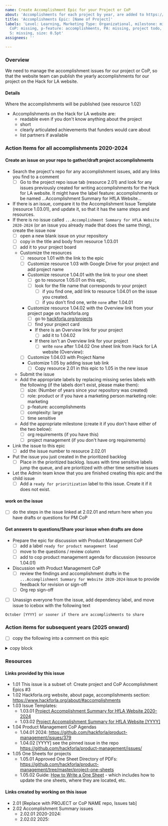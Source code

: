 ```yaml
---
name: Create Accomplishment Epic for your Project or CoP
about: 'Accomplishments for each project by year, are added to https://www.hackforla.org/about/#accomplishments:'
title: 'Accomplishments Epic: [Name of Project]'
labels: 'Level: Learning, Marketing Type: Organizational, milestone: missing, P or
  CoP: missing, p-feature: accomplishments, PA: missing, project todo, role: missing,
  S: missing, size: 0.5pt'
assignees: ''

---
```


### Overview
We need to manage the accomplishment issues for our project or CoP, so that the website team can publish the yearly accomplishments for our project on the Hack for LA website.

#### Details
Where the accomplishments will be published (see resource 1.02)

- Accomplishments on the Hack for LA website are:
   - readable even if you don't know anything about the project
   - short
   - clearly articulated achievements that funders would care about
   -  list partners if available

### Action Items for all accomplishments 2020-2024
#### Create an issue on your repo to gather/draft project accomplishments
- Search the project's repo for any accomplishment issues, add any links you find to a comment
  - [ ] Go to the project repo issue tab (resource 2.01) and look for any issues previously created for writing accomplishments for the Hack for LA website. It might have the label feature: accomplishments or be named ...Accomplishment Summary for HfLA Website...
-  If there is an issue, compare it to the Accomplishment Issue Template (resource 1.03.01), and update it, so that it has the same steps and resources.
-  If there is no issue called `...Accomplishment Summary for HfLA Website 2020-2024` (or an issue you already made that does the same thing), create the issue now
   - [ ] open a new blank issue on your repository
   - [ ] copy in the title and body from resource 1.03.01
   - [ ] add it to your project board
   - Customize the resources
      - [ ] resource 1.01 with the link to the epic
      - [ ] Customize resource 1.03 with Google Drive for your project and add project name
      - Customize resource 1.04.01 with the link to your one sheet
        - [ ] go to resource 1.05.01 on this epic,
        - [ ] look for the file name that corresponds to your project 
           - [ ] if you find one, add link to resource 1.04.01 on the issue you created.
           - [ ] if you don't find one, write `none` after 1.04.01 
      - Customize resource 1.04.02 with the Overview link from your project page on hackforla.org
        - [ ] go to [hackforla.org/projects](https://www.hackforla.org/projects)
        - [ ] find your project card
        - If there is an Overview link for your project
           - [ ] add it to 1.04.02
        - If there isn't an Overview link for your project
           - [ ] write `none` after 1.04.02 One sheet link from Hack for LA website (Overview):
      - [ ] Customize 1.04.03 with Project Name
      - Customize 1.05 by adding issue tab link
         - [ ] Copy resource 2.01 in this epic to 1.05 in the new issue
   - Submit the issue
   -  Add the appropriate labels by replacing missing series labels with the following (if the labels don't exist, please make them):
      - [ ] size: (Number of years since your repository was created)
      - [ ] role: product or if you have a marketing person marketing role: marketing
      - [ ] p-feature: accomplishments
      - [ ] complexity: large
      - [ ] time sensitive
   -  Add the appropriate milestone (create it if you don't have either of the two below):
      - [ ] org requirements (if you have this)
      - [ ] project management (if you don't have org requirements)
- Link the issue to this epic
   - [ ] add the issue number to resource 2.02.01
- Put the issue you just created in the prioritized backlog
   - [ ] Place in the prioritized backlog.  Issues with time sensitive labels jump the queue, and are prioritized with other time sensitive issues
- Let the Admin team know that you are finished creating this epic and the child issue
   - [ ] Add a `ready for prioritization` label to this issue.  Create it if it does not exist.

#### work on the issue
- [ ] do the steps in the issue linked at 2.02.01 and return here when you have drafts or questions for PM CoP

#### Get answers to questions/Share your issue when drafts are done
- Prepare the epic for discussion with Product Management CoP
   - [ ] add a label `ready for product management lead`
   - [ ] move to the questions / review column
   - [ ] add to cop product management agenda for discussion (resource 1.04.01)
- Discussion with Product Management CoP
   - [ ] review the findings and accomplishment drafts in the `...Accomplishment Summary for Website 2020-2024` issue to provide feedback for revision or sign-off
   - [ ] Org rep sign-off
- [ ] Unassign everyone from the issue, add dependency label, and move issue to icebox with the following text
```
October [YYYY] or sooner if there are accomplishments to share
```

### Action items for subsequent years (2025 onward)
- [ ] copy the following into a comment on this epic 
<details><summary>copy block</summary>

```
### Action items for subsequent 2025 onward
#### Create an issue on your repo to gather/draft project 
-  create Accomplishment Summary issue for this year
   - [ ] open a new blank issue on your repository
   - [ ] copy in the title and body from resource 1.03.02
   - [ ] add it to your project board
   - Customize the resources
      - [ ] resource 1.01 with the link to the epic
      - Customize resource 1.04.01 with the link to your one sheet
        - [ ] go to resource 1.05.01 on this epic,
        - [ ] find the file name that corresponds to your project (if there is one there)
        - [ ] add link to resource 1.04.01 on the issue you created.
      - Customize resource 1.04.02 with the Overview link from your project page on hackforla.org
        - [ ] go to [hackforla.org/projects](https://www.hackforla.org/projects)
        - [ ] find your project card
        - If there is an Overview link for your project
           - [ ] add it to 1.04.02
        - If there isn't an Overview link for your project
           - [ ] write `none`
      - [ ] Customize 1.04.03 with Project Name
      - Customize 1.05 by adding issue tab link
         - [ ] Copy resource 2.01 in this epic to 1.05 in the new issue
- [ ] Click on the Submit new issue button
   -  add the appropriate labels
      - [ ] size: 1pt
      - [ ] role: product or if you have a marketing person marketing role: marketing
      - [ ] p-feature: accomplishments
      - [ ] complexity: medium
      - [ ] time sensitive
   -  add the appropriate milestone
      - [ ] org requirements (if you have this)
      - [ ] project management (if you don't have org requirements)
- link the issue to this epic
   - [ ] add the issue number to resource 2.02.02 (or the next number in this series as every year gets added)
- put the issue you just created in the prioritized backlog
- Put the issue you just created in the prioritized backlog
   - [ ] Place in the prioritized backlog.  Issues with time sensitive labels jump the queue, and are prioritized with other time sensitive issues
- Let the Admin team know that you are finished creating this epic and the child issue
   - [ ] Add a `ready for prioritization` label to this issue

#### work on the issue
- [ ] do the steps in the issue linked at 2.02.0[?] and return here when you have drafts or questions for PM CoP

#### Get answers to questions/Share your issue when drafts are done
- Prepare the epic for discussion with Product Management CoP
   - [ ] add a label `ready for product management lead`
   - [ ] move to the questions / review column
   - [ ] add to cop product management agenda for discussion (resource 1.04.02)
- Discussion with Product Management CoP
   - [ ] review the findings and accomplishment drafts in the `...Accomplishment Summary for Website [YYYY]` issue to provide feedback for revision or sign-off
   - [ ] Org rep sign-off
```
</details> 

### Resources
#### Links provided by this issue
- 1.01 This issue is a subset of: Create project and CoP Accomplishment Epics #3
- 1.02 Hackforla.org website, about page, accomplishments section: https://www.hackforla.org/about/#accomplishments
- 1.03 Issue Templates: 
   - 1.03.01 [Project Accomplishment Summary for HfLA Website 2020-2024](https://github.com/hackforla/admin-accomplishments/wiki/issue-template-project-accomplishment-summary-2020-2024)
   - 1.03.02 [Project Accomplishment Summary for HfLA Website [YYYY]](https://github.com/hackforla/admin-accomplishments/wiki/issue-template-project-accomplishment-summary-yyyy)
- 1.04 Product Management CoP Agendas
   - 1.04.01 2024: https://github.com/hackforla/product-management/issues/379
   - 1.04.02 [YYYY] see the pinned issue in the repo https://github.com/hackforla/product-management/issues/
- 1.05 One Sheets for projects
   - 1.05.01 Approved One Sheet Directory of PDFs: https://github.com/hackforla/product-management/tree/master/project-one-sheets
   - 1.05.02 Guide: [How to Write a One Sheet](https://docs.google.com/document/d/14-nYNCjrMrC8lucUNBfLOFQZk2sWbkRlJgigWDAlqlI/edit) - which includes how to update the one sheets, where they are located, etc.

#### Links created by working on this issue
- 2.01 [Replace with PROJECT or CoP NAME repo, Issues tab]
- 2.02 Accomplishment Summary issues
   - 2.02.01 2020-2024:
   - 2.02.02 2025:
